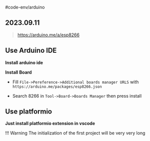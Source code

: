 #code-env/arduino
## 2023.09.11

> https://arduino.me/a/esp8266

## Use Arduino IDE

**Install arduino ide**

**Install Board**

- Fill `File->Pereference->Additional boards manager URLS` with `https://arduino.me/packages/esp8266.json`

- Search 8266 in `Tool->Board->Boards Manager` then press install

## Use platformio

**Just install platformio extension in vscode**

!!! Warning The initialization of the first project will be very very long
